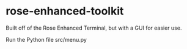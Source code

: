 # rose-enhanced-toolkit
Built off of the Rose Enhanced Terminal, but with a GUI for easier use.

Run the Python file src/menu.py
